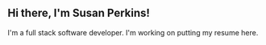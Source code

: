## Hi there, I'm Susan Perkins!
I'm a full stack software developer. I'm working on putting my resume here.
